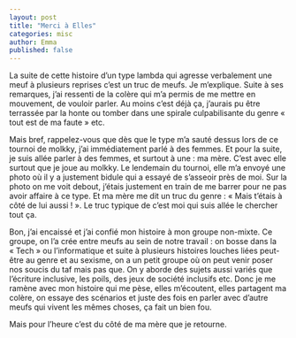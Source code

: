```yaml
---
layout: post
title: "Merci à Elles"
categories: misc
author: Emma
published: false
---
```

La suite de cette histoire d’un type lambda qui agresse verbalement une meuf à plusieurs reprises c’est un truc de meufs. 
Je m’explique. Suite à ses remarques, j’ai ressenti de la colère qui m’a permis de me mettre en mouvement, de vouloir parler. 
Au moins c’est déjà ça, j’aurais pu être terrassée par la honte ou tomber dans une spirale culpabilisante du genre «  tout est de ma faute » etc. 

Mais bref, rappelez-vous que dès que le type m’a sauté dessus lors de ce tournoi de molkky, j’ai immédiatement parlé à des femmes. 
Et pour la suite, je suis allée parler à des femmes, et surtout à une : ma mère. C’est avec elle surtout que je joue au molkky. 
Le lendemain du tournoi, elle m’a envoyé une photo où il y a justement bidule qui a essayé de s’asseoir près de moi. 
Sur la photo on me voit debout, j’étais justement en train de me barrer pour ne pas avoir affaire à ce type. 
Et ma mère me dit un truc du genre : « Mais t’étais à côté de lui aussi ! ». Le truc typique de c’est moi qui suis allée le chercher tout ça. 

Bon, j’ai encaissé et j’ai confié mon histoire à mon groupe non-mixte. 
Ce groupe, on l’a crée entre meufs au sein de notre travail : on bosse dans la « Tech » ou l’informatique et suite à plusieurs histoires louches liées
peut-être au genre et au sexisme, on a un petit groupe où on peut venir poser nos soucis du taf mais pas que. On y aborde des sujets aussi variés que 
l’écriture inclusive, les poils, des jeux de société inclusifs etc. Donc je me ramène avec mon histoire qui me pèse, elles m’écoutent, elles partagent 
ma colère, on essaye des scénarios et juste des fois en parler avec d’autre meufs qui vivent les mêmes choses, ça fait un bien fou.

Mais pour l’heure c’est du côté de ma mère que je retourne. 
